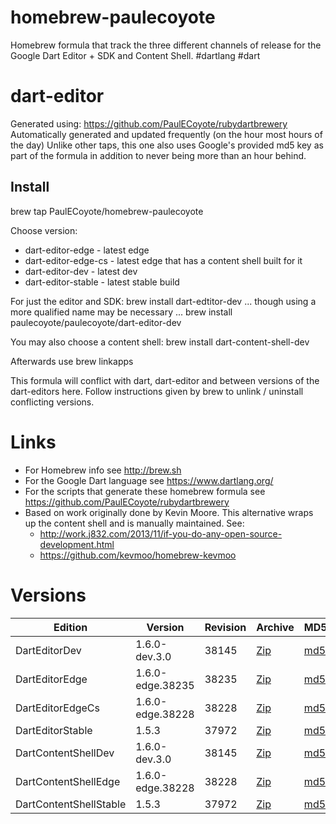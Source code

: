 homebrew-paulecoyote
====================

Homebrew formula that track the three different channels of release for the Google Dart Editor + SDK and Content Shell.  #dartlang #dart

dart-editor
===========

Generated using: https://github.com/PaulECoyote/rubydartbrewery
Automatically generated and updated frequently (on the hour most hours of the day)
Unlike other taps, this one also uses Google's provided md5 key as part of the formula in addition to never being more than an hour behind.

Install
-------
brew tap PaulECoyote/homebrew-paulecoyote

Choose version:
* dart-editor-edge - latest edge
* dart-editor-edge-cs - latest edge that has a content shell built for it
* dart-editor-dev - latest dev
* dart-editor-stable - latest stable build

For just the editor and SDK:
brew install dart-edtitor-dev
... though using a more qualified name may be necessary ...
brew install paulecoyote/paulecoyote/dart-editor-dev

You may also choose a content shell:
brew install dart-content-shell-dev

Afterwards use 
brew linkapps

This formula will conflict with dart, dart-editor and between versions of the dart-editors here.  Follow instructions given by brew to unlink / uninstall conflicting versions.

Links
=====
* For Homebrew info see http://brew.sh
* For the Google Dart language see https://www.dartlang.org/
* For the scripts that generate these homebrew formula see https://github.com/PaulECoyote/rubydartbrewery
* Based on work originally done by Kevin Moore. This alternative wraps up the content shell and is manually maintained.  See: 
    * http://work.j832.com/2013/11/if-you-do-any-open-source-development.html
    * https://github.com/kevmoo/homebrew-kevmoo

Versions
========
| Edition | Version | Revision | Archive | MD5 | Notes |
| ------- | ------- | -------- | ------- | --- | ----- |
| DartEditorDev | 1.6.0-dev.3.0 | 38145 | [Zip](http://storage.googleapis.com/dart-archive/channels/dev/release/38145/editor/darteditor-macos-x64.zip) | [md5](http://storage.googleapis.com/dart-archive/channels/dev/release/38145/editor/darteditor-macos-x64.zip.md5sum) | [Changes](http://storage.googleapis.com/dart-archive/channels/dev/release/latest/changelog.html) |
| DartEditorEdge | 1.6.0-edge.38235 | 38235 | [Zip](http://storage.googleapis.com/dart-archive/channels/be/raw/38235/editor/darteditor-macos-x64.zip) | [md5](http://storage.googleapis.com/dart-archive/channels/be/raw/38235/editor/darteditor-macos-x64.zip.md5sum) | - |
| DartEditorEdgeCs | 1.6.0-edge.38228 | 38228 | [Zip](http://storage.googleapis.com/dart-archive/channels/be/raw/38228/editor/darteditor-macos-x64.zip) | [md5](http://storage.googleapis.com/dart-archive/channels/be/raw/38228/editor/darteditor-macos-x64.zip.md5sum) | - |
| DartEditorStable | 1.5.3 | 37972 | [Zip](http://storage.googleapis.com/dart-archive/channels/stable/release/37972/editor/darteditor-macos-x64.zip) | [md5](http://storage.googleapis.com/dart-archive/channels/stable/release/37972/editor/darteditor-macos-x64.zip.md5sum) | [Changes](http://storage.googleapis.com/dart-archive/channels/stable/release/latest/changelog.html) |
| DartContentShellDev | 1.6.0-dev.3.0 | 38145 | [Zip](http://storage.googleapis.com/dart-archive/channels/dev/release/38145/dartium/content_shell-macos-ia32-release.zip) | [md5](http://storage.googleapis.com/dart-archive/channels/dev/release/38145/dartium/content_shell-macos-ia32-release.zip.md5sum) | - |
| DartContentShellEdge | 1.6.0-edge.38228 | 38228 | [Zip](http://storage.googleapis.com/dart-archive/channels/be/raw/38228/dartium/content_shell-macos-ia32-release.zip) | [md5](http://storage.googleapis.com/dart-archive/channels/be/raw/38228/dartium/content_shell-macos-ia32-release.zip.md5sum) | - |
| DartContentShellStable | 1.5.3 | 37972 | [Zip](http://storage.googleapis.com/dart-archive/channels/stable/release/37972/dartium/content_shell-macos-ia32-release.zip) | [md5](http://storage.googleapis.com/dart-archive/channels/stable/release/37972/dartium/content_shell-macos-ia32-release.zip.md5sum) | - |
